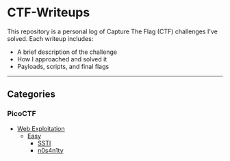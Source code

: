 # CTF-Writeups

This repository is a personal log of Capture The Flag (CTF) challenges I've solved.
Each writeup includes:
- A brief description of the challenge
- How I approached and solved it
- Payloads, scripts, and final flags

---
## Categories
### PicoCTF
- [Web Exploitation](./PicoCTF/WebExploitation/README.md)
  - [Easy](./PicoCTF/WebExploitation/easy)
    - [SSTI](./PicoCTF/WebExploitation/easy/SSTI.md)
    - [n0s4n1ty](./PicoCTF/WebExploitation/easy/n0s4n1ty.md)
